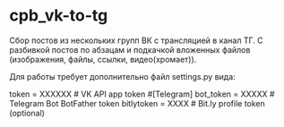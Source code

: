 # cpb_vk-to-tg

Сбор постов из нескольких групп ВК с трансляцией в канал ТГ. С разбивкой постов по абзацам и подкачкой вложенных файлов (изображения, файлы, ссылки, 
видео(хромает)).

Для работы требует дополнительно файл settings.py вида:

token = ХХХХХХ # VK API app token
#[Telegram]
bot_token = XXXXX # Telegram Bot BotFather token
bitlytoken = ХХХХ # Bit.ly profile token (optional)

